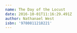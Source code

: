 ```yaml
---
name: The Day of the Locust
date: 2016-10-01T11:16:29.491Z
author: Nathanael West
isbn: '9780811218221'
---
```


